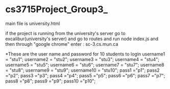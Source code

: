 # cs3715Project_Group3_
main file is university.html 

if the project is running from the university's server go to excalibur(university's server) and go to routes and run node index.js and then through "google chrome" enter : sc-3.cs.mun.ca

*These are the user name and password for 10 students to login username1 = "stu1"; username2 = "stu2"; username3 = "stu3"; username4 = "stu4"; username5 = "stu5"; username6 = "stu6"; username7 = "stu7"; username8 = "stu8"; username9 = "stu9"; username10 = "stu10"; pass1 ="p1"; pass2 ="p2"; pass3 ="p3"; pass4 ="p4"; pass5 ="p5"; pass6 ="p6"; pass7 ="p7"; pass8 ="p8"; pass9 ="p9"; pass10 ="p10";

